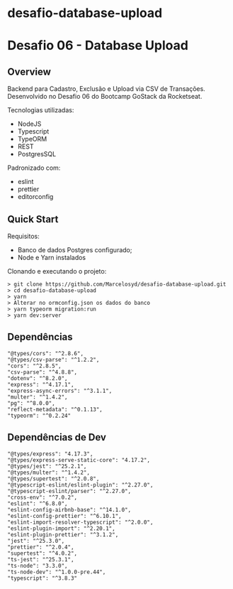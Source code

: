 # desafio-database-upload
# Desafio 06 - Database Upload

## Overview

Backend para Cadastro, Exclusão e Upload via CSV de Transações.
Desenvolvido no Desafio 06 do Bootcamp GoStack da Rocketseat.

Tecnologias utilizadas:
- NodeJS
- Typescript
- TypeORM
- REST
- PostgresSQL

Padronizado com:
- eslint
- prettier
- editorconfig

## Quick Start

Requisitos:

- Banco de dados Postgres configurado;
- Node e Yarn instalados

Clonando e executando o projeto:

```
> git clone https://github.com/Marcelosyd/desafio-database-upload.git
> cd desafio-database-upload
> yarn
> Alterar no ormconfig.json os dados do banco
> yarn typeorm migration:run
> yarn dev:server
```

## Dependências

    "@types/cors": "^2.8.6",
    "@types/csv-parse": "^1.2.2",
    "cors": "^2.8.5",
    "csv-parse": "^4.8.8",
    "dotenv": "^8.2.0",
    "express": "^4.17.1",
    "express-async-errors": "^3.1.1",
    "multer": "^1.4.2",
    "pg": "^8.0.0",
    "reflect-metadata": "^0.1.13",
    "typeorm": "^0.2.24"
    
## Dependências de Dev
    "@types/express": "4.17.3",
    "@types/express-serve-static-core": "4.17.2",
    "@types/jest": "^25.2.1",
    "@types/multer": "^1.4.2",
    "@types/supertest": "^2.0.8",
    "@typescript-eslint/eslint-plugin": "^2.27.0",
    "@typescript-eslint/parser": "^2.27.0",
    "cross-env": "^7.0.2",
    "eslint": "^6.8.0",
    "eslint-config-airbnb-base": "^14.1.0",
    "eslint-config-prettier": "^6.10.1",
    "eslint-import-resolver-typescript": "^2.0.0",
    "eslint-plugin-import": "^2.20.1",
    "eslint-plugin-prettier": "^3.1.2",
    "jest": "^25.3.0",
    "prettier": "^2.0.4",
    "supertest": "^4.0.2",
    "ts-jest": "^25.3.1",
    "ts-node": "3.3.0",
    "ts-node-dev": "^1.0.0-pre.44",
    "typescript": "^3.8.3"

